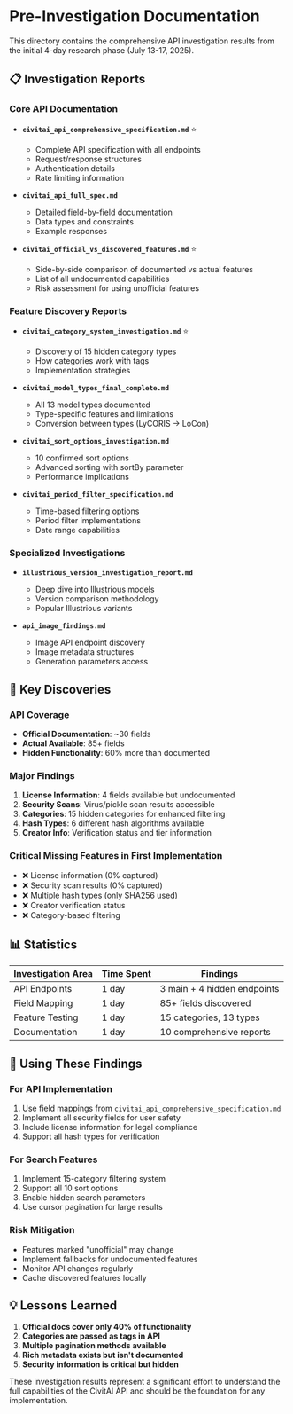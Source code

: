 # Pre-Investigation Documentation

This directory contains the comprehensive API investigation results from the initial 4-day research phase (July 13-17, 2025).

## 📋 Investigation Reports

### **Core API Documentation**
- **`civitai_api_comprehensive_specification.md`** ⭐
  - Complete API specification with all endpoints
  - Request/response structures
  - Authentication details
  - Rate limiting information

- **`civitai_api_full_spec.md`**
  - Detailed field-by-field documentation
  - Data types and constraints
  - Example responses

- **`civitai_official_vs_discovered_features.md`** ⭐
  - Side-by-side comparison of documented vs actual features
  - List of all undocumented capabilities
  - Risk assessment for using unofficial features

### **Feature Discovery Reports**
- **`civitai_category_system_investigation.md`** ⭐
  - Discovery of 15 hidden category types
  - How categories work with tags
  - Implementation strategies

- **`civitai_model_types_final_complete.md`**
  - All 13 model types documented
  - Type-specific features and limitations
  - Conversion between types (LyCORIS → LoCon)

- **`civitai_sort_options_investigation.md`**
  - 10 confirmed sort options
  - Advanced sorting with sortBy parameter
  - Performance implications

- **`civitai_period_filter_specification.md`**
  - Time-based filtering options
  - Period filter implementations
  - Date range capabilities

### **Specialized Investigations**
- **`illustrious_version_investigation_report.md`**
  - Deep dive into Illustrious models
  - Version comparison methodology
  - Popular Illustrious variants

- **`api_image_findings.md`**
  - Image API endpoint discovery
  - Image metadata structures
  - Generation parameters access

## 🎯 Key Discoveries

### **API Coverage**
- **Official Documentation**: ~30 fields
- **Actual Available**: 85+ fields
- **Hidden Functionality**: 60% more than documented

### **Major Findings**
1. **License Information**: 4 fields available but undocumented
2. **Security Scans**: Virus/pickle scan results accessible
3. **Categories**: 15 hidden categories for enhanced filtering
4. **Hash Types**: 6 different hash algorithms available
5. **Creator Info**: Verification status and tier information

### **Critical Missing Features in First Implementation**
- ❌ License information (0% captured)
- ❌ Security scan results (0% captured)
- ❌ Multiple hash types (only SHA256 used)
- ❌ Creator verification status
- ❌ Category-based filtering

## 📊 Statistics

| Investigation Area | Time Spent | Findings |
|-------------------|------------|----------|
| API Endpoints | 1 day | 3 main + 4 hidden endpoints |
| Field Mapping | 1 day | 85+ fields discovered |
| Feature Testing | 1 day | 15 categories, 13 types |
| Documentation | 1 day | 10 comprehensive reports |

## 🔧 Using These Findings

### **For API Implementation**
1. Use field mappings from `civitai_api_comprehensive_specification.md`
2. Implement all security fields for user safety
3. Include license information for legal compliance
4. Support all hash types for verification

### **For Search Features**
1. Implement 15-category filtering system
2. Support all 10 sort options
3. Enable hidden search parameters
4. Use cursor pagination for large results

### **Risk Mitigation**
- Features marked "unofficial" may change
- Implement fallbacks for undocumented features
- Monitor API changes regularly
- Cache discovered features locally

## 💡 Lessons Learned

1. **Official docs cover only 40% of functionality**
2. **Categories are passed as tags in API**
3. **Multiple pagination methods available**
4. **Rich metadata exists but isn't documented**
5. **Security information is critical but hidden**

These investigation results represent a significant effort to understand the full capabilities of the CivitAI API and should be the foundation for any implementation.